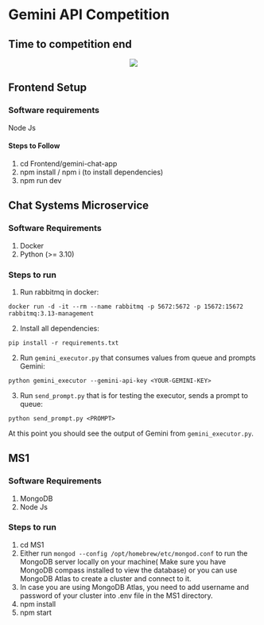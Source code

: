 # Gemini API Competition

## Time to competition end

<p align="center">
  <img src="http://i.countdownmail.com/3baikt.gif" />
</p>

## Frontend Setup

### Software requirements

Node Js

#### Steps to Follow

1. cd Frontend/gemini-chat-app
2. npm install / npm i (to install dependencies)
3. npm run dev

## Chat Systems Microservice

### Software Requirements

1. Docker
2. Python (>= 3.10)

### Steps to run

1. Run rabbitmq in docker:

```
docker run -d -it --rm --name rabbitmq -p 5672:5672 -p 15672:15672 rabbitmq:3.13-management
```

2. Install all dependencies:

```
pip install -r requirements.txt
```

2. Run `gemini_executor.py` that consumes values from queue and prompts Gemini:

```
python gemini_executor --gemini-api-key <YOUR-GEMINI-KEY>
```

3. Run `send_prompt.py` that is for testing the executor, sends a prompt to queue:

```
python send_prompt.py <PROMPT>
```

At this point you should see the output of Gemini from `gemini_executor.py`.


## MS1

### Software Requirements

1. MongoDB
2. Node Js

### Steps to run
1. cd MS1
2. Either run `mongod --config /opt/homebrew/etc/mongod.conf` to run the MongoDB server locally on your machine( Make sure you have MongoDB compass installed to view the database) or you can use MongoDB Atlas to create a cluster and connect to it. 
3. In case you are using MongoDB Atlas, you need to add username and password of your cluster into .env file in the MS1 directory.
4. npm install
5. npm start